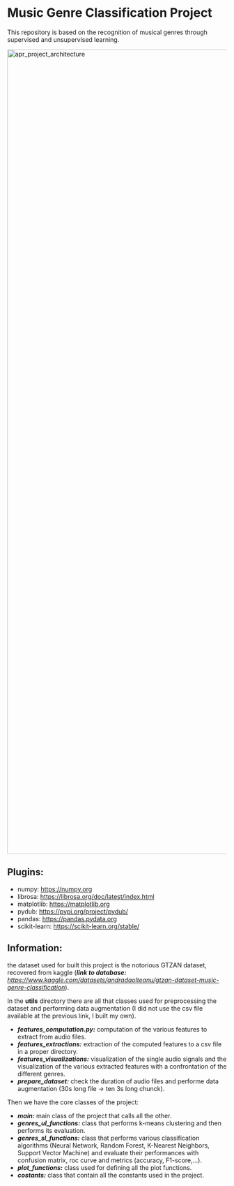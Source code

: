 # Music Genre Classification Project

This repository is based on the recognition of musical genres through supervised and unsupervised learning.

<img 
  width="1843" 
  alt="apr_project_architecture" 
  src="https://user-images.githubusercontent.com/32509505/236864331-c288575f-e6cc-4bfb-b419-0d60ba82cb0e.png"
  title="High level architecture of the project">

## Plugins:
- numpy: https://numpy.org
- librosa: https://librosa.org/doc/latest/index.html
- matplotlib: https://matplotlib.org
- pydub: https://pypi.org/project/pydub/
- pandas: https://pandas.pydata.org
- scikit-learn: https://scikit-learn.org/stable/

## Information:
the dataset used for built this project is the notorious GTZAN dataset, recovered from kaggle (_**link to database:** https://www.kaggle.com/datasets/andradaolteanu/gtzan-dataset-music-genre-classification_). 

In the **utils** directory there are all that classes used for preprocessing the dataset and performing data augmentation (I did not use the csv file available at the previous link, I built my own).

- **_features_computation.py:_** computation of the various features to extract from audio files.
- _**features_extractions:**_ extraction of the computed features to a csv file in a proper directory.
- _**features_visualizations:**_ visualization of the single audio signals and the visualization of the various extracted features with a confrontation of the different genres.
- _**prepare_dataset:**_ check the duration of audio files and performe data augmentation (30s long file -> ten 3s long chunck).

Then we have the core classes of the project:

- _**main:**_ main class of the project that calls all the other. 
- _**genres_ul_functions:**_ class that performs k-means clustering and then performs its evaluation. 
- **_genres_sl_functions:_** class that performs various classification algorithms (Neural Network, Random Forest, K-Nearest Neighbors, Support Vector Machine) and evaluate their performances with confusion matrix, roc curve and metrics (accuracy, F1-score,...).
- **_plot_functions:_** class used for defining all the plot functions.
- **_costants:_** class that contain all the constants used in the project.















